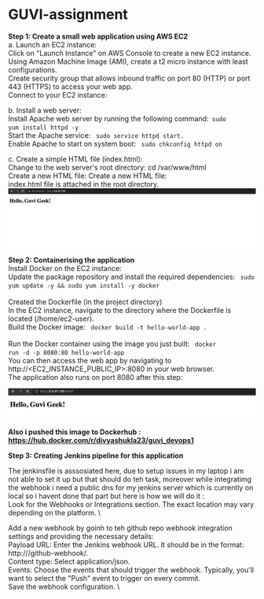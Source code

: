 # GUVI-assignment
<b> Step 1:  Create a small web application using AWS EC2 </b> \
a.  Launch an EC2 instance: \
    Click on "Launch Instance" on AWS Console to create a new EC2 instance. \
    Using Amazon Machine Image (AMI), create a t2 micro instance with least configurations.\
    Create security group that allows inbound traffic on port 80 (HTTP) or port 443 (HTTPS) to access your web app. \
    Connect to your EC2 instance: 

b. Install a web server: \
    Install Apache web server by running the following command:<code> sudo yum install httpd -y </code> \
    Start the Apache service: <code> sudo service httpd start. </code> \
    Enable Apache to start on system boot: <code> sudo chkconfig httpd on </code>

c. Create a simple HTML file (index.html): \
    Change to the web server's root directory: cd /var/www/html \
    Create a new HTML file: Create a new HTML file: \
    index.html file is attached in the root directory. \
    ![Screenshot](web-server.png) 

<b> Step 2: Containerising the application </b> \
    Install Docker on the EC2 instance: \
    Update the package repository and install the required dependencies: <code> sudo yum update -y && sudo yum install -y docker </code> \
    Created the Dockerfile (in the project directory) \
    In the EC2 instance, navigate to the directory where the Dockerfile is located  (/home/ec2-user). \
    Build the Docker image: <code> docker build -t hello-world-app . </code> \
    Run the Docker container using the image you just built: <code> docker run -d -p 8080:80 hello-world-app </code> \
    You can then access the web app by navigating to http://<EC2_INSTANCE_PUBLIC_IP>:8080 in your web browser. \
    The application also runs on port 8080 after this step: 
    
![Screenshot](Dockerised-application.png)

<b> Also i pushed this image to Dockerhub : https://hub.docker.com/r/divyashukla23/guvi_devops1 </b>

<b> Step 3: Creating Jenkins pipeline for this application </b>

The jenkinsfile is asssosiated here, due to setup issues in my laptop i am not able to set it up but that should do teh task, moreover while integratimg the webhook i need a public dns for my jenkins server which is currently on local so i havent done that part but here is how we will do it : \
Look for the Webhooks or Integrations section. The exact location may vary depending on the platform. \

Add a new webhook by goinh to teh github repo  webhook integration settings and providing the necessary details: \
Payload URL: Enter the Jenkins webhook URL. It should be in the format: http://<jenkins-url>/github-webhook/. \
Content type: Select application/json. \
Events: Choose the events that should trigger the webhook. Typically, you'll want to select the "Push" event to trigger on every commit. \
Save the webhook configuration. \









 



